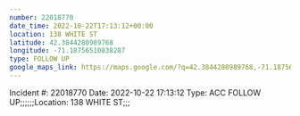 ```yaml
---
number: 22018770
date_time: 2022-10-22T17:13:12+00:00
location: 138 WHITE ST
latitude: 42.3844280989768
longitude: -71.18756510838287
type: FOLLOW UP
google_maps_link: https://maps.google.com/?q=42.3844280989768,-71.18756510838287
---
```


Incident #: 22018770  Date: 2022-10-22 17:13:12   Type: ACC FOLLOW UP;;;;;;Location: 138 WHITE ST;;;
